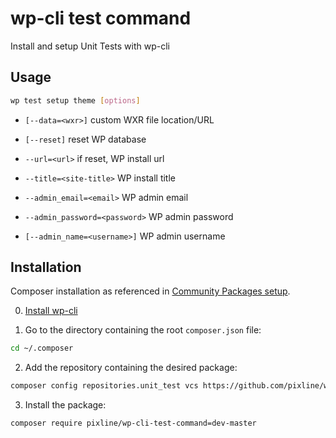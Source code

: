 # wp-cli test command

Install and setup Unit Tests with wp-cli

## Usage

```bash
wp test setup theme [options]
```

* ```[--data=<wxr>]``` custom WXR file location/URL
* ```[--reset]``` reset WP database

* ```--url=<url>``` if reset, WP install url
* ```--title=<site-title>``` WP install title
* ```--admin_email=<email>``` WP admin email
* ```--admin_password=<password>``` WP admin password
* ```[--admin_name=<username>]``` WP admin username


## Installation

Composer installation as referenced in [Community Packages setup](https://github.com/wp-cli/wp-cli/wiki/Community-Packages).

0) [Install wp-cli](http://wp-cli.org#install)

1) Go to the directory containing the root `composer.json` file:

```bash
cd ~/.composer
```

2) Add the repository containing the desired package:

```bash
composer config repositories.unit_test vcs https://github.com/pixline/wp-cli-test-command
```

3) Install the package:

```bash
composer require pixline/wp-cli-test-command=dev-master
```
